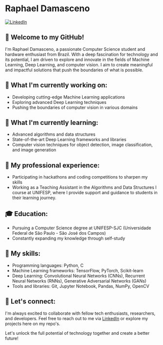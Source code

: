 # Raphael Damasceno

[![LinkedIn](https://img.shields.io/badge/LinkedIn-Raphael%20Damasceno-blue)](https://www.linkedin.com/in/raphaeldamascenomoraes/)

## 👋 Welcome to my GitHub!

I'm Raphael Damasceno, a passionate Computer Science student and hardware enthusiast from Brazil. With a deep fascination for technology and its potential, I am driven to explore and innovate in the fields of Machine Learning, Deep Learning, and computer vision. I aim to create meaningful and impactful solutions that push the boundaries of what is possible.

## 🔭 What I'm currently working on:

- Developing cutting-edge Machine Learning applications
- Exploring advanced Deep Learning techniques
- Pushing the boundaries of computer vision in various domains

## 🌱 What I'm currently learning:

- Advanced algorithms and data structures
- State-of-the-art Deep Learning frameworks and libraries
- Computer vision techniques for object detection, image classification, and image generation

## 💼 My professional experience:

- Participating in hackathons and coding competitions to sharpen my skills
- Working as a Teaching Assistant in the Algorithms and Data Structures I course at UNIFESP, where I provide support and guidance to students in their learning journey.

## 🎓 Education:

- Pursuing a Computer Science degree at UNIFESP-SJC (Universidade Federal de São Paulo - São José dos Campos)
- Constantly expanding my knowledge through self-study

## 🚀 My skills:

- Programming languages: Python, C
- Machine Learning frameworks: TensorFlow, PyTorch, Scikit-learn
- Deep Learning: Convolutional Neural Networks (CNNs), Recurrent Neural Networks (RNNs), Generative Adversarial Networks (GANs)
- Tools and libraries: Git, Jupyter Notebook, Pandas, NumPy, OpenCV

## 🤝 Let's connect:

I'm always excited to collaborate with fellow tech enthusiasts, researchers, and developers. Feel free to reach out to me via [LinkedIn](https://www.linkedin.com/in/raphaeldamascenomoraes/) or explore my projects here on my repo's.

Let's unlock the full potential of technology together and create a better future!

